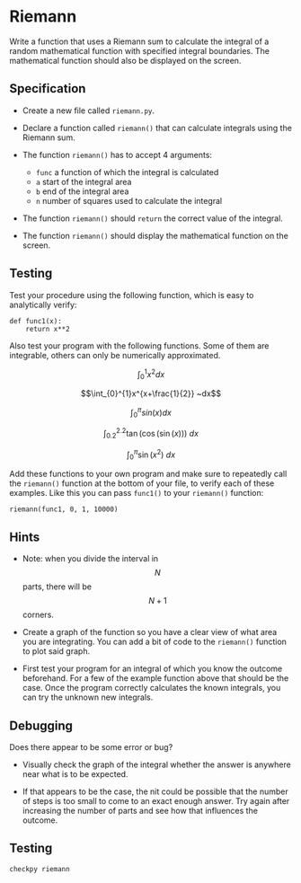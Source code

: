 # Riemann

Write a function that uses a Riemann sum to calculate the integral of a random mathematical function with specified integral boundaries. The mathematical function should also be displayed on the screen.

## Specification

* Create a new file called `riemann.py`.

* Declare a function called `riemann()` that can calculate integrals using the Riemann sum.

* The function `riemann()` has to accept 4 arguments:

	- `func` a function of which the integral is calculated
	- `a` start of the integral area
	- `b` end of the integral area
	- `n` number of squares used to calculate the integral

* The function `riemann()` should `return` the correct value of the integral.

* The function `riemann()` should display the mathematical function on the screen.


## Testing

Test your procedure using the following function, which is easy to analytically verify:

	def func1(x):
		return x**2

Also test your program with the following functions. Some of them are integrable, others can only be numerically approximated.

$$\int_{0}^{1}x^2 dx$$

$$\int_{0}^{1}x^{x+\frac{1}{2}} ~dx$$

$$\int_{0}^{\pi}sin(x) dx$$

$$\int_{0.2}^{2.2} \tan(\cos(\sin(x))) ~dx$$

$$\int_{0}^{\pi} \sin(x^2) ~dx$$

Add these functions to your own program and make sure to repeatedly call the `riemann()` function at the bottom of your file, to verify each of these examples. Like this you can pass `func1()` to your `riemann()` function:

    riemann(func1, 0, 1, 10000)

## Hints

* Note: when you divide the interval in $$N$$ parts, there will be $$N+1$$ corners.

* Create a graph of the function so you have a clear view of what area you are integrating. You can add a bit of code to the `riemann()` function to plot said graph.

* First test your program for an integral of which you know the outcome beforehand. For a few of the example function above that should be the case. Once the program correctly calculates the known integrals, you can try the unknown new integrals.


## Debugging

Does there appear to be some error or bug?

* Visually check the graph of the integral whether the answer is anywhere near what is to be expected.

* If that appears to be the case, the nit could be possible that the number of steps is too small to come to an exact enough answer. Try again after increasing the number of parts and see how that influences the outcome.


## Testing

	checkpy riemann

